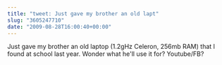 ```yaml
---
title: "tweet: Just gave my brother an old lapt"
slug: "3605247710"
date: "2009-08-28T16:00:40+00:00"
---
```

Just gave my brother an old laptop (1.2gHz Celeron, 256mb RAM) that I found at school last year. Wonder what he'll use it for? Youtube/FB?